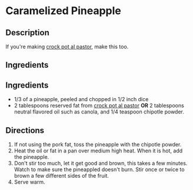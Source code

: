 Caramelized Pineapple
=====================

## Description

If you're making [crock pot al pastor](/base_layers/crock_pot_fake_al_pastor.md), make this too.
## Ingredients

## Ingredients

* 1/3 of a pineapple, peeled and chopped in 1/2 inch dice
* 2 tablespoons reserved fat from [crock pot al pastor](/base_layers/crock_pot_fake_al_pastor.md) **OR** 2 tablespoons neutral flavored oil such as canola, and 1/4 teaspoon chipotle powder.

## Directions

1. If not using the pork fat, toss the pineapple with the chipotle powder.
2. Heat the oil or fat in a pan over medium high heat. When it is hot, add the pineapple.
3. Don't stir too much, let it get good and brown, this takes a few minutes. Watch to make sure the pineappled doesn't burn. Stir once or twice to brown a few different sides of the fruit.
4. Serve warm.
